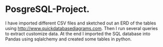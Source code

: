 # PosgreSQL-Project. 
I have imported different CSV files and sketched out an ERD of the tables
using http://www.quickdatabasediagrams.com. Then I run several queries to extract customize data. 
At the end I imported the SQL database into Pandas using sqlalchemy and created some tables in python. 
